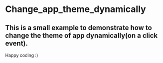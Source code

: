 # Change_app_theme_dynamically
This is a small example to demonstrate how to change the theme of app dynamically(on a click event).
------------------------------------------------------------------------------------------------------
Happy coding :)
